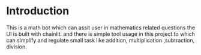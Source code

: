 # Introduction
This is a math bot which can assit user in mathematics related questions the UI is built with chainlit. and there is simple tool usage in this project to which can simplify and regulate small task like addition, multiplication ,subtraction, division.
